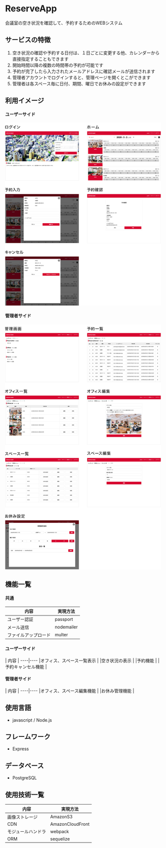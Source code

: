 # ReserveApp
会議室の空き状況を確認して、予約するためのWEBシステム

## サービスの特徴
1. 空き状況の確認や予約する日付は、１日ごとに変更する他、カレンダーから直接指定することもできます
2. 開始時間以降の複数の時間帯の予約が可能です
3. 予約が完了したら入力されたメールアドレスに確認メールが送信されます
4. 管理者アカウントでログインすると、管理ページを開くとこができます
5. 管理者は各スペース毎に日付、期間、曜日でお休みの設定ができます

## 利用イメージ

#### ユーザーサイド

![ユーザーサイド](https://github.com/khaki-ranger/Assets/blob/master/ReserveApp/userSide.jpg?raw=true "ユーザーサイド")

#### 管理者サイド

![管理者サイド](https://github.com/khaki-ranger/Assets/blob/master/ReserveApp/ownerSide.jpg?raw=true "管理者サイド")

## 機能一覧

#### 共通
| 内容 | 実現方法 |
----|----
|ユーザー認証 |passport |
|メール送信 |nodemailer |
|ファイルアップロード |multer |

#### ユーザーサイド
| 内容 |
----|----
|オフィス、スペース一覧表示 |
|空き状況の表示 |
|予約機能 |
|予約キャンセル機能 |

#### 管理者サイド
| 内容 |
----|----
|オフィス、スペース編集機能 |
|お休み管理機能 |

## 使用言語

- javascript / Node.js

## フレームワーク

- Express

## データベース

- PostgreSQL

## 使用技術一覧
 
| 内容 | 実現方法 |
----|----
|画像ストレージ |AmazonS3 |
|CDN |AmazonCloudFront |
|モジュールハンドラ |webpack |
|ORM |sequelize |
